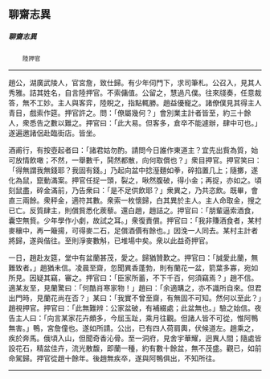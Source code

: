 

## 聊齋志異

##### 聊齋志異
　　`陸押官`

* * *

趙公，湖廣武陵人，官宮詹，致仕歸。有少年伺門下，求司筆札。公召入，見其人秀雅。詰其姓名，自言陸押官。不索傭值。公留之，慧過凡僕。往來牋奏，任意裁答，無不工妙。主人與客弈，陸睨之，指點輒勝。趙益優寵之。諸僚僕見其得主人青目，戲索作筵。押官許之。問：「僚屬幾何？」會別業主計者皆至，約三十餘人，衆悉告之數以難之。押官曰：「此大易。但客多，倉卒不能遽辦，肆中可也。」遂遍邀諸侶赴臨街店。皆坐。

酒甫行，有按壺起者曰：「諸君姑勿酌。請問今日誰作東道主？宜先出貲為質，始可放情飲噉；不然，一舉數千，鬨然都散，向何取償也？」衆目押官。押官笑曰：「得無謂我無錢耶？我固有錢。」乃起向盆中捻溼麵如拳，碎掐置几上；隨擲，遂化為鼠，竄動滿案。押官任捉一頭，裂之，啾然腹破，得小金；再捉，亦如之。頃刻鼠盡，碎金滿前，乃告衆曰：「是不足供飲耶？」衆異之，乃共恣飲。既畢，會直三兩餘。衆秤金，適符其數。衆索一枚懷歸，白其異於主人。主人命取金，搜之已亡。反質肆主，則償貲悉化蒺藜。還白趙，趙詰之。押官曰：「朋輩逼索酒食，囊空無貲。少年學作小劇，故試之耳。」衆復責償。押官曰：「我非賺酒食者，某村麥穰中，再一簸揚，可得麥二石，足償酒價有餘也。」因浼一人同去。某村主計者將歸，遂與偕往。至則淨麥數斛，已堆場中矣。衆以此益奇押官。

一日，趙赴友筵，堂中有盆蘭甚茂，愛之。歸猶贊歎之。押官曰：「誠愛此蘭，無難致者。」趙猶未信。凌晨至齋，忽聞異香蓬勃，則有蘭花一盆，箭葉多寡，宛如所見。因疑其竊，審之。押官曰：「臣家所蓄，不下千百，何須竊焉？」趙不信。適某友至，見蘭驚曰：「何酷肖寒家物！」趙曰：「余適購之，亦不識所自來。但君出門時，見蘭花尚在否？」某曰：「我實不曾至齋，有無固不可知。然何以至此？」趙視押官。押官曰：「此無難辨：公家盆破，有補綴處；此盆無也。」驗之始信。夜告主人曰：「向言某家花卉頗多，今屈玉趾，乘月往觀。但諸人皆不可從，惟阿鴨無害。」鴨，宮詹僮也。遂如所請。公出，已有四人荷肩輿，伏候道左。趙乘之，疾於奔馬。俄頃入山，但聞奇香沁骨。至一洞府，見舍宇華耀，迥異人間；隨處皆設花石，精盆佳卉，流光散馥，即蘭一種，約有數十餘盆，無不茂盛。觀已，如前命駕歸。押官從趙十餘年。後趙無疾卒，遂與阿鴨俱出，不知所往。

* * *

